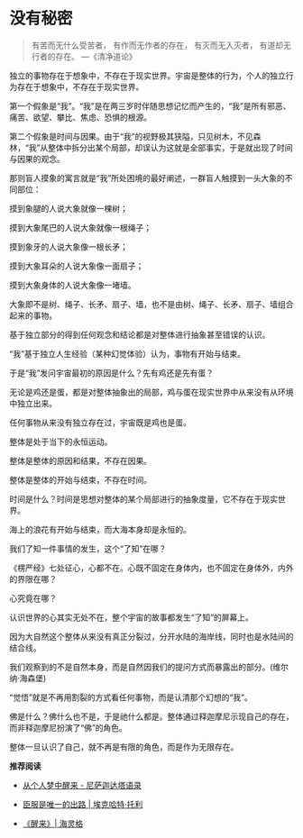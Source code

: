 # 没有秘密


> 有苦而无什么受苦者， 有作而无作者的存在， 有灭而无入灭者， 有道却无行者的存在。 —《清净道论》

独立的事物存在于想象中，不存在于现实世界。宇宙是整体的行为，个人的独立行为存在于想象中，不存在于现实世界。

第一个假象是“我”。“我”是在两三岁时伴随思想记忆而产生的，“我”是所有邪恶、痛苦、欲望、攀比、焦虑、恐惧的根源。

第二个假象是时间与因果。由于“我”的视野极其狭隘，只见树木，不见森林，“我”从整体中拆分出某个局部，却误认为这就是全部事实，于是就出现了时间与因果的观念。

那则盲人摸象的寓言就是“我”所处困境的最好阐述，一群盲人触摸到一头大象的不同部位：

摸到象腿的人说大象就像一棵树；

摸到大象尾巴的人说大象就像一根绳子；

摸到象牙的人说大象像一根长矛；

摸到大象耳朵的人说大象像一面扇子；

摸到大象身体的人说大象像一堵墙。

大象即不是树、绳子、长矛、扇子、墙，也不是由树、绳子、长矛、扇子、墙组合起来的事物。

基于独立部分的得到任何观念和结论都是对整体进行抽象甚至错误的认识。

“我”基于独立人生经验（某种幻觉体验）认为，事物有开始与结束。

于是“我”发问宇宙最初的原因是什么？先有鸡还是先有蛋？

无论是鸡还是蛋，都是对整体抽象出的局部，鸡与蛋在现实世界中从来没有从环境中独立出来。

任何事物从来没有独立存在过，宇宙既是鸡也是蛋。

整体是处于当下的永恒运动。

整体是整体的原因和结果，不存在因果。

整体是整体的开始与结束，不存在时间。

时间是什么？时间是思想对整体的某个局部进行的抽象度量，它不存在于现实世界。

海上的浪花有开始与结束，而大海本身却是永恒的。

我们了知一件事情的发生，这个“了知”在哪？

《楞严经》七处征心，心都不在。心既不固定在身体内，也不固定在身体外，内外的界限在哪？

心究竟在哪？

认识世界的心其实无处不在，整个宇宙的故事都发生“了知”的屏幕上。

因为大自然这个整体从来没有真正分裂过，分开水陆的海岸线，同时也是水陆间的结合线。

我们观察到的不是自然本身，而是自然因我们的提问方式而暴露出的部分。(维尔纳·海森堡)

“觉悟”就是不再用割裂的方式看任何事物，而是认清那个幻想的“我”。

佛是什么？佛什么也不是，于是祂什么都是。整体通过释迦摩尼示现自己的存在，而非释迦摩尼扮演了“佛”的角色。

整体一旦认识了自己，就不再是有限的角色，而是作为无限存在。

**推荐阅读**

- [从个人梦中醒来 - 尼萨迦达塔语录](https://mp.weixin.qq.com/s/9Dwrq7ryE5kga-CWE1nGlA)

- [臣服是唯一的出路 | 埃克哈特·托利](https://www.zhihu.com/zvideo/1598515287053275136)

- [《醒来》| 海灵格](https://mp.weixin.qq.com/s/xMy-B23OvDwhq0APVWOKew)
